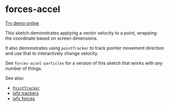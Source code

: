 # forces-accel

[Try demo online](https://demos.ixfx.fun/modulation/forces-accel/)

This sketch demonstrates applying a vector velocity to a point, wrapping the
coordinate based on screen dimensions.

It also demonstrates using `pointTracker` to track pointer movement direction
and use that to interactively change velocity.

See `forces-accel-particles` for a version of this sketch that works with any
number of things.

See also:
* [`PointTracker`](https://api.ixfx.fun/_ixfx/geometry/PointTracker/)
* [ixfx trackers](https://ixfx.fun/data/trackers/)
* [ixfx forces](https://ixfx.fun/modulation/forces/)